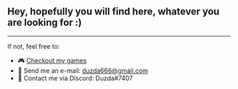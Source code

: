 ## Hey, hopefully you will find here, whatever you are looking for :)

---  
If not, feel free to:
- 🎮 <a href="https://duzda.itch.io/">Checkout my games</a>
- 📧 Send me an e-mail: duzda666@gmail.com
- 📢 Contact me via Discord: Duzda#7407
